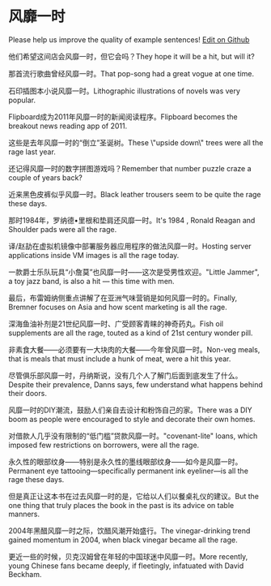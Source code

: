 # 风靡一时

Please help us improve the quality of example sentences! [Edit on Github](https://github.com/jiyushe/jiyu-example-sentence-source/blob/main/chinese/fengmiyishi.md)

<p><span class="chinese">他们希望这间店会风靡一时，但它会吗？</span><span class="english">They hope it will be a hit, but will it?</span></p>

<p><span class="chinese">那首流行歌曲曾经风靡一时。</span><span class="english">That pop-song had a great vogue at one time.</span></p>

<p><span class="chinese">石印插图本小说风靡一时。</span><span class="english">Lithographic illustrations of novels was very popular.</span></p>

<p><span class="chinese">Flipboard成为2011年风靡一时的新闻阅读程序。</span><span class="english">Flipboard becomes the breakout news reading app of 2011.</span></p>

<p><span class="chinese">这些是去年风靡一时的“倒立”圣诞树。</span><span class="english">These \"upside down\" trees were all the rage last year.</span></p>

<p><span class="chinese">还记得风靡一时的数字拼图游戏吗？</span><span class="english">Remember that number puzzle craze a couple of years back?</span></p>

<p><span class="chinese">近来黑色皮裤似乎风靡一时。</span><span class="english">Black leather trousers seem to be quite the rage these days.</span></p>

<p><span class="chinese">那时1984年，罗纳德•里根和垫肩还风靡一时。</span><span class="english">It's 1984 , Ronald Reagan and Shoulder pads were all the rage.</span></p>

<p><span class="chinese">译/赵劼在虚拟机镜像中部署服务器应用程序的做法风靡一时。</span><span class="english">Hosting server applications inside VM images is all the rage today.</span></p>

<p><span class="chinese">一款爵士乐队玩具“小詹莫”也风靡一时——这次是受男性欢迎。</span><span class="english">"Little Jammer", a toy jazz band, is also a hit — this time with men.</span></p>

<p><span class="chinese">最后，布雷姆纳侧重点讲解了在亚洲气味营销是如何风靡一时的。</span><span class="english">Finally, Bremner focuses on Asia and how scent marketing is all the rage.</span></p>

<p><span class="chinese">深海鱼油补剂是21世纪风靡一时、广受顾客青睐的神奇药丸。</span><span class="english">Fish oil supplements are all the rage, touted as a kind of 21st century wonder pill.</span></p>

<p><span class="chinese">非素食大餐——必须要有一大块肉的大餐——今年曾风靡一时。</span><span class="english">Non-veg meals, that is meals that must include a hunk of meat, were a hit this year.</span></p>

<p><span class="chinese">尽管俱乐部风靡一时，丹纳斯说，没有几个人了解门后面到底发生了什么。</span><span class="english">Despite their prevalence, Danns says, few understand what happens behind their doors.</span></p>

<p><span class="chinese">风靡一时的DIY潮流，鼓励人们亲自去设计和粉饰自己的家。</span><span class="english">There was a DIY boom as people were encouraged to style and decorate their own homes.</span></p>

<p><span class="chinese">对借款人几乎没有限制的“低门槛”贷款风靡一时。</span><span class="english">"covenant-lite" loans, which imposed few restrictions on borrowers, were all the rage.</span></p>

<p><span class="chinese">永久性的眼部纹身——特别是永久性的墨线眼部纹身——如今是风靡一时。</span><span class="english">Permanent eye tattooing—specifically permanent ink eyeliner—is all the rage these days.</span></p>

<p><span class="chinese">但是真正让这本书在过去风靡一时的是，它给以人们以餐桌礼仪的建议。</span><span class="english">But the one thing that truly places the book in the past is its advice on table manners.</span></p>

<p><span class="chinese">2004年黑醋风靡一时之际，饮醋风潮开始盛行。</span><span class="english">The vinegar-drinking trend gained momentum in 2004, when black vinegar became all the rage.</span></p>

<p><span class="chinese">更近一些的时候，贝克汉姆曾在年轻的中国球迷中风靡一时。</span><span class="english">More recently, young Chinese fans became deeply, if fleetingly, infatuated with David Beckham.</span></p>

